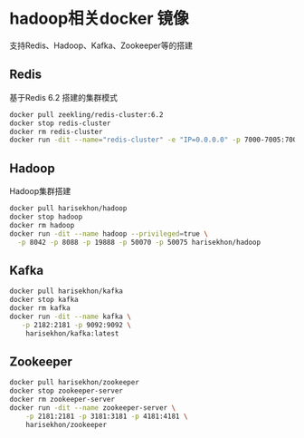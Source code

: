 # hadoop相关docker 镜像
支持Redis、Hadoop、Kafka、Zookeeper等的搭建

## Redis 
基于Redis 6.2 搭建的集群模式

```bash 
docker pull zeekling/redis-cluster:6.2
docker stop redis-cluster 
docker rm redis-cluster 
docker run -dit --name="redis-cluster" -e "IP=0.0.0.0" -p 7000-7005:7000-7005 zeekling/redis-cluster:6.2
```

## Hadoop
Hadoop集群搭建

```bash 
docker pull harisekhon/hadoop 
docker stop hadoop 
docker rm hadoop
docker run -dit --name hadoop --privileged=true \
  -p 8042 -p 8088 -p 19888 -p 50070 -p 50075 harisekhon/hadoop
```

## Kafka 
```bash 
docker pull harisekhon/kafka 
docker stop kafka
docker rm kafka
docker run -dit --name kafka \
   -p 2182:2181 -p 9092:9092 \
    harisekhon/kafka:latest
```

## Zookeeper

```bash 
docker pull harisekhon/zookeeper  
docker stop zookeeper-server 
docker rm zookeeper-server
docker run -dit --name zookeeper-server \
    -p 2181:2181 -p 3181:3181 -p 4181:4181 \
    harisekhon/zookeeper
```


